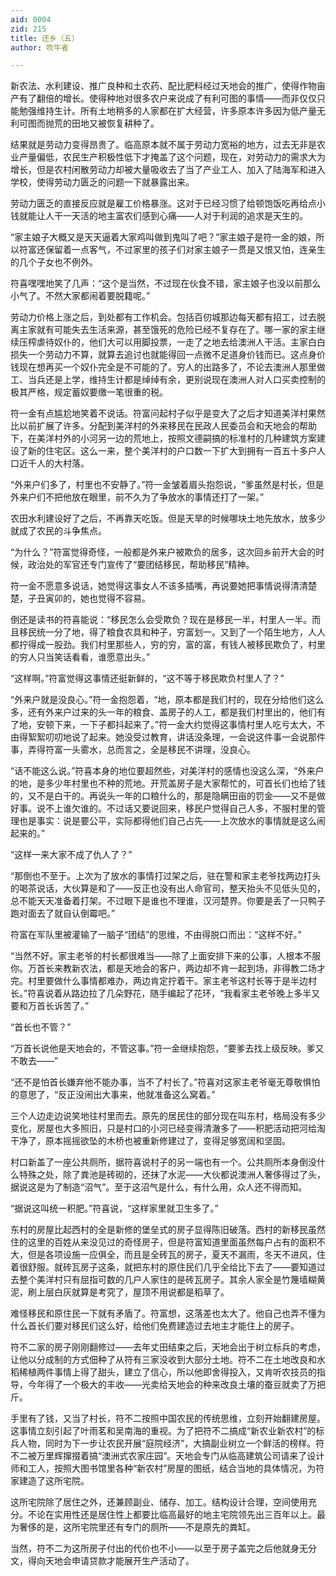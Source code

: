 ```yaml
---
aid: 0004
zid: 215
title: 还乡（五）
author: 吹牛者

---
```




  新农法、水利建设、推广良种和土农药、配比肥料经过天地会的推广，使得作物亩产有了翻倍的增长。使得种地对很多农户来说成了有利可图的事情——而非仅仅只能勉强维持生计。所有土地稍多的人家都在扩大经营，许多原本许多因为低产量无利可图而抛荒的田地又被恢复耕种了。

  结果就是劳动力变得昂贵了。临高原本就不属于劳动力宽裕的地方，过去无非是农业产量偏低，农民生产积极性低下才掩盖了这个问题，现在，对劳动力的需求大为增长，但是农村闲散劳动力却被大量吸收去了当了产业工人、加入了陆海军和进入学校，使得劳动力匮乏的问题一下就暴露出来。

  劳动力匮乏的直接反应就是雇工价格暴涨。这对于已经习惯了给顿饱饭吃再给点小钱就能让人干一天活的地主富农们感到心痛——人对于利润的追求是天生的。

  “家主娘子大概又是天天逼着大家鸡叫做到鬼叫了吧？”家主娘子是符一金的娘，所以符富还保留着一点客气，不过家里的孩子们对家主娘子一贯是又恨又怕，连亲生的几个子女也不例外。

  符喜嘿嘿地笑了几声：“这个是当然，不过现在伙食不错，家主娘子也没以前那么小气了。不然大家都闹着要脱籍呢。”

  劳动力价格上涨之后，到处都有工作机会。包括百仞城那边每天都有招工，过去脱离主家就有可能失去生活来源，甚至饿死的危险已经不复存在了。哪一家的家主继续压榨虐待奴仆的，他们大可以用脚投票，一走了之地去给澳洲人干活。主家白白损失一个劳动力不算，就算去追讨也就能得回一点微不足道身价钱而已。这点身价钱现在想再买一个奴仆完全是不可能的了。穷人的出路多了，不论去澳洲人那里做工、当兵还是上学，维持生计都是绰绰有余，更别说现在澳洲人对人口买卖控制的极其严格，规定蓄奴要缴一笔很重的税。

  符一金有点尴尬地笑着不说话。符富问起村子似乎是变大了之后才知道美洋村果然比以前扩展了许多。分配到美洋村的外来移民在民政人民委员会和天地会的帮助下，在美洋村外的小河另一边的荒地上，按照文德嗣搞的标准村的几种建筑方案建设了新的住宅区。这么一来，整个美洋村的户口数一下扩大到拥有一百五十多户人口近千人的大村落。

  “外来户们多了，村里也不安静了。”符一金皱着眉头抱怨说，“爹虽然是村长，但是外来户们不把他放在眼里，前不久为了争放水的事情还打了一架。”

  农田水利建设好了之后，不再靠天吃饭。但是天旱的时候哪块土地先放水，放多少就成了农民的斗争焦点。

  “为什么？”符富觉得奇怪，一般都是外来户被欺负的居多，这次回乡前开大会的时候，政治处的军官还专门宣传了“要团结移民，帮助移民”精神。

  符一金不愿意多说话，她觉得这事女人不该多插嘴，再说要她把事情说得清清楚楚，子丑寅卯的，她也觉得不容易。

  倒还是读书的符喜能说：“移民怎么会受欺负？现在是移民一半，村里人一半。而且移民统一分了地，得了粮食农具和种子，穷富划一。又到了一个陌生地方，人人都拧得成一股劲。我们村里那些人，穷的穷，富的富，有钱人被移民欺负了，村里的穷人只当笑话看看，谁愿意出头。”

  “这样啊。”符富觉得这事情还挺新鲜的，“这不等于移民欺负村里人了？”

  “外来户就是没良心。”符一金抱怨着，“地，原本都是我们村的，现在分给他们这么多，还有外来户过来的头一年的粮食、盖房子的人工，都是我们村里出的，他们有了地，安顿下来，一下子都抖起来了。”符一金大约觉得这事情村里人吃亏太大，不由得絮絮叨叨地说了起来。她没受过教育，讲话没条理，一会说这件事一会说那件事，弄得符富一头雾水，总而言之，全是移民不讲理，没良心。

  “话不能这么说。”符喜本身的地位要超然些，对美洋村的感情也没这么深，“外来户的地，是多少年村里也不种的荒地。开荒盖房子是大家帮忙的，可首长们也给了钱的，又不是白干的。再说头一年的口粮什么的，那是隐瞒田亩的罚金——又不是做好事。说不上谁欠谁的。不过话又要说回来，移民户觉得自己人多，不服村里的管理也是事实：说是要公平，实际都得他们自己占先——上次放水的事情就是这么闹起来的。”

  “这样一来大家不成了仇人了？”

  “那倒也不至于。上次为了放水的事情打过架之后，驻在警和家主老爷找两边打头的喝茶说话，大伙算是和了——反正也没有出人命官司，整天抬头不见低头见的，总不能天天准备着打架。不过眼下是谁也不理谁，汉河楚界。你要是丢了一只鸭子跑对面去了就自认倒霉吧。”

  符富在军队里被灌输了一脑子“团结”的思维，不由得脱口而出：“这样不好。”

  “当然不好。家主老爷的村长都很难当——除了上面安排下来的公事，人根本不服你。万首长来教新农法，都是天地会的客户，两边却不肯一起到场，非得教二场才完。村里要做什么事情都难办，两边肯定拧着干。家主老爷这村长等于是半边村长。”符喜说着从路边拉了几朵野花，随手编起了花环，“我看家主老爷晚上多半又要和万首长诉苦了。”

  “首长也不管？”

  “万首长说他是天地会的，不管这事。”符一金继续抱怨，“要爹去找上级反映。爹又不敢去——”

  “还不是怕首长嫌弃他不能办事，当不了村长了。”符喜对这家主老爷毫无尊敬惧怕的意思了，“反正没闹出大事来，他就准备这么窝着。”

  三个人边走边说笑地往村里而去。原先的居民住的部分现在叫东村，格局没有多少变化，房屋也大多照旧，只是村口的小河已经变得清澈多了——积肥活动把河给淘干净了，原本摇摇欲坠的木桥也被重新修建过了，变得足够宽阔和坚固。

  村口新盖了一座公共厕所，据符喜说村子的另一端也有一个。公共厕所本身倒没什么特殊之处，除了粪池是砖砌的，还抹了水泥——大伙都说澳洲人奢侈得过了头，据说这是为了制造“沼气”。至于这沼气是什么，有什么用，众人还不得而知。

  “据说这叫统一积肥。”符喜说，“这样家里就卫生多了。”

  东村的房屋比起西村的全是新修的堡垒式的房子显得陈旧破落。西村的新移民虽然住的这里的百姓从来没见过的奇怪房子，但是符富知道里面虽然每户占有的面积不大，但是各项设施一应俱全，而且是全砖瓦的房子，夏天不漏雨，冬天不进风，住着很舒服。就砖瓦房子这条，就把东村的原住民们几乎全给比下去了——要知道过去整个美洋村只有屈指可数的几户人家住的是砖瓦房子。其余人家全是竹篾墙糊黄泥，刷上层白灰就算是考究了，屋顶不用说都是稻草了。

  难怪移民和原住民一下就有矛盾了。符富想，这落差也太大了。他自己也弄不懂为什么首长们要对移民们这么好，给他们免费建造过去地主才能住上的房子。

  符不二家的房子刚刚翻修过——去年丈田结束之后，天地会出于树立标兵的考虑，让他以分成制的方式佃种了从符有三家没收到大部分土地。符不二在土地改良和水稻稀植两件事情上得了甜头，建立了信心，所以他即舍得投入，又肯听农技员的指导，今年得了一个极大的丰收——光卖给天地会的种来改良土壤的蚕豆就卖了万把斤。

  手里有了钱，又当了村长，符不二按照中国农民的传统思维，立刻开始翻建房屋。这事情立刻引起了叶雨茗和吴南海的重视。为了把符不二搞成“新农业新农村”的标兵人物，同时为下一步让农民开展“庭院经济”，大搞副业树立一个鲜活的榜样。符不二被万里辉撺掇着搞“澳洲式农家庄园”。天地会专门从临高建筑公司请来了设计师和工人，按照大图书馆里各种“新农村”房屋的图纸，结合当地的具体情况，为符家建造了这所宅院。

  这所宅院除了居住之外，还兼顾副业、储存、加工。结构设计合理，空间使用充分。不论在实用性还是居住性上都要比临高最好的地主宅院领先出三百年以上。最为奢侈的是，这所宅院里还有专门的厕所——不是原先的粪缸。

  当然，符不二为这所房子付出的代价也不小——以至于房子盖完之后他就身无分文，得向天地会申请贷款才能展开生产活动了。



